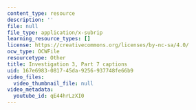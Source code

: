 ```yaml
---
content_type: resource
description: ''
file: null
file_type: application/x-subrip
learning_resource_types: []
license: https://creativecommons.org/licenses/by-nc-sa/4.0/
ocw_type: OCWFile
resourcetype: Other
title: Investigation 3, Part 7 captions
uid: 167e6983-0817-45da-9256-937748fe66b9
video_files:
  video_thumbnail_file: null
video_metadata:
  youtube_id: qE44hrLzXI0
---
```

